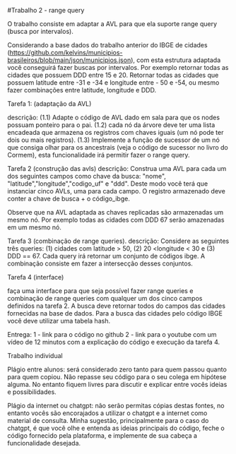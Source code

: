 #Trabalho 2 - range query

O trabalho consiste em adaptar a AVL para que ela suporte range query (busca por intervalos). 

Considerando a base dados do trabalho anterior do IBGE de cidades (https://github.com/kelvins/municipios-brasileiros/blob/main/json/municipios.json), com esta estrutura adaptada você conseguirá fazer buscas por intervalos. Por exemplo retornar todas as cidades que possuem DDD entre 15 e 20. Retornar todas as cidades que possuem latitude entre -31 e -34 e longitude entre - 50 e -54, ou mesmo fazer combinações entre latitude, longitude e DDD. 

Tarefa 1: (adaptação da AVL)

descrição: (1.1) Adapte o código de AVL dado em sala para que os nodes possuam ponteiro para o pai. (1.2) cada nó da árvore deve ter uma lista encadeada que armazena os registros com chaves iguais (um nó pode ter dois ou mais registros). (1.3) Implemente a função de sucessor de um nó que consiga olhar para os ancestrais (veja o código de sucessor no livro do Cormem), esta funcionalidade irá permitir fazer o range query. 

Tarefa 2 (construção das avls)
descrição:  Construa uma AVL para cada um dos seguintes campos como chave da busca:  "nome", "latitude","longitude","codigo_uf" e "ddd". Deste modo você terá que instanciar cinco AVLs,  uma para cada campo. O registro armazenado deve conter a chave de busca + o código_ibge.

Observe que na AVL  adaptada as chaves replicadas são armazenadas um mesmo nó. Por exemplo todas as cidades com DDD 67 serão amazenadas em um mesmo nó.

Tarefa 3 (combinação de  range queries).
descrição:  Considere as seguintes três queries: (1) cidades com latitude > 50,  (2) 20 <longitude < 30 e (3) DDD == 67. Cada query irá retornar um conjunto de códigos ibge. A combinação consiste em fazer a intersecção desses conjuntos. 

Tarefa 4 (interface)

faça uma interface para que seja possível fazer range queries e combinação de range queries com qualquer um dos cinco campos definidos na tarefa 2. A busca deve retornar todos do campos das cidades fornecidas na base de dados. Para a busca das cidades pelo código IBGE você deve utilizar uma tabela hash.  

Entrega:
1  -  link para o código no github 
2 -  link para o youtube com um vídeo de 12 minutos com a explicação do código e execução da tarefa 4.  

Trabalho individual

Plágio entre alunos: será considerado zero tanto para quem passou quanto para quem copiou. Não repasse seu código para o seu colega em hipótese alguma. No entanto fiquem livres para discutir e explicar entre vocês ideias e possibilidades. 

Plágio da internet ou chatgpt:  não serão permitas cópias destas fontes, no entanto vocês são encorajados a utilizar o chatgpt e a internet como material de consulta.  Minha sugestão, principalmente para o caso do chatgpt, é que você olhe e entenda as ideias principais do código,  feche o código fornecido pela plataforma, e implemente de sua cabeça a funcionalidade desejada.
